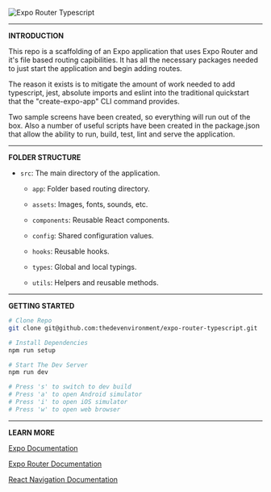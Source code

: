 ![Expo Router Typescript](https://thedevenvironment.com/expo-router-typescript.png)

---

**INTRODUCTION**

This repo is a scaffolding of an Expo application that uses Expo Router and it's file based routing capibilities. It has all the necessary packages needed to just start the application and begin adding routes.

The reason it exists is to mitigate the amount of work needed to add typescript, jest, absolute imports and eslint into the traditional quickstart that the "create-expo-app" CLI command provides.

Two sample screens have been created, so everything will run out of the box. Also a number of useful scripts have been created in the package.json that allow the ability to run, build, test, lint and serve the application.

---

**FOLDER STRUCTURE**

- `src`: The main directory of the application.

  - `app`: Folder based routing directory.

  - `assets`: Images, fonts, sounds, etc.

  - `components`: Reusable React components.

  - `config`: Shared configuration values.

  - `hooks`: Reusable hooks.

  - `types`: Global and local typings.

  - `utils`: Helpers and reusable methods.

---

**GETTING STARTED**

```bash
# Clone Repo
git clone git@github.com:thedevenvironment/expo-router-typescript.git
```

```bash
# Install Dependencies
npm run setup
```

```bash
# Start The Dev Server
npm run dev

# Press 's' to switch to dev build
# Press 'a' to open Android simulator
# Press 'i' to open iOS simulator
# Press 'w' to open web browser
```

---

**LEARN MORE**

[Expo Documentation](https://docs.expo.dev/tutorial/introduction/)

[Expo Router Documentation](https://expo.github.io/router/docs/)

[React Navigation Documentation](https://reactnavigation.org/docs/getting-started)
